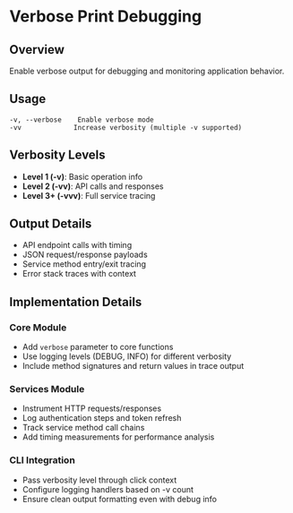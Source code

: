 ﻿# Verbose Print Debugging

## Overview
Enable verbose output for debugging and monitoring application behavior.

## Usage
```
-v, --verbose    Enable verbose mode
-vv             Increase verbosity (multiple -v supported)
```

## Verbosity Levels
- **Level 1 (-v)**: Basic operation info
- **Level 2 (-vv)**: API calls and responses
- **Level 3+ (-vvv)**: Full service tracing

## Output Details
- API endpoint calls with timing
- JSON request/response payloads
- Service method entry/exit tracing
- Error stack traces with context

## Implementation Details

### Core Module
- Add `verbose` parameter to core functions
- Use logging levels (DEBUG, INFO) for different verbosity
- Include method signatures and return values in trace output

### Services Module
- Instrument HTTP requests/responses
- Log authentication steps and token refresh
- Track service method call chains
- Add timing measurements for performance analysis

### CLI Integration
- Pass verbosity level through click context
- Configure logging handlers based on -v count
- Ensure clean output formatting even with debug info